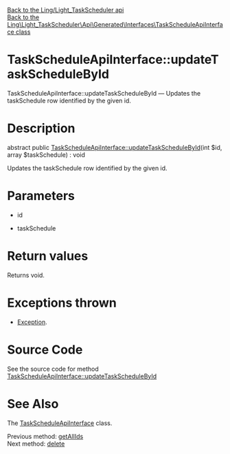[Back to the Ling/Light_TaskScheduler api](https://github.com/lingtalfi/Light_TaskScheduler/blob/master/doc/api/Ling/Light_TaskScheduler.md)<br>
[Back to the Ling\Light_TaskScheduler\Api\Generated\Interfaces\TaskScheduleApiInterface class](https://github.com/lingtalfi/Light_TaskScheduler/blob/master/doc/api/Ling/Light_TaskScheduler/Api/Generated/Interfaces/TaskScheduleApiInterface.md)


TaskScheduleApiInterface::updateTaskScheduleById
================



TaskScheduleApiInterface::updateTaskScheduleById — Updates the taskSchedule row identified by the given id.




Description
================


abstract public [TaskScheduleApiInterface::updateTaskScheduleById](https://github.com/lingtalfi/Light_TaskScheduler/blob/master/doc/api/Ling/Light_TaskScheduler/Api/Generated/Interfaces/TaskScheduleApiInterface/updateTaskScheduleById.md)(int $id, array $taskSchedule) : void




Updates the taskSchedule row identified by the given id.




Parameters
================


- id

    

- taskSchedule

    


Return values
================

Returns void.


Exceptions thrown
================

- [Exception](http://php.net/manual/en/class.exception.php).&nbsp;







Source Code
===========
See the source code for method [TaskScheduleApiInterface::updateTaskScheduleById](https://github.com/lingtalfi/Light_TaskScheduler/blob/master/Api/Generated/Interfaces/TaskScheduleApiInterface.php#L200-L200)


See Also
================

The [TaskScheduleApiInterface](https://github.com/lingtalfi/Light_TaskScheduler/blob/master/doc/api/Ling/Light_TaskScheduler/Api/Generated/Interfaces/TaskScheduleApiInterface.md) class.

Previous method: [getAllIds](https://github.com/lingtalfi/Light_TaskScheduler/blob/master/doc/api/Ling/Light_TaskScheduler/Api/Generated/Interfaces/TaskScheduleApiInterface/getAllIds.md)<br>Next method: [delete](https://github.com/lingtalfi/Light_TaskScheduler/blob/master/doc/api/Ling/Light_TaskScheduler/Api/Generated/Interfaces/TaskScheduleApiInterface/delete.md)<br>


